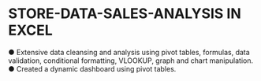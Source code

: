 # STORE-DATA-SALES-ANALYSIS IN EXCEL
●	Extensive data cleansing and analysis using pivot tables, formulas, data validation, conditional formatting, VLOOKUP, graph and chart manipulation.
●	Created a dynamic dashboard using pivot tables. 

